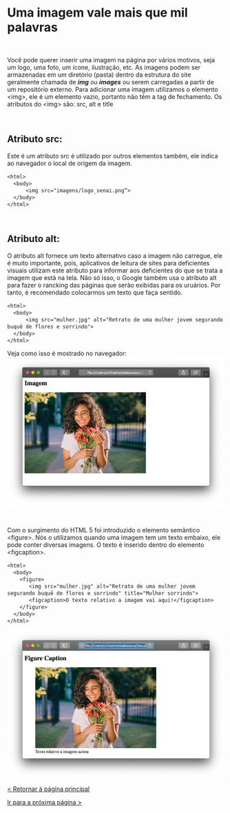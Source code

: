 # Uma imagem vale mais que mil palavras

  
  
&nbsp;
  
  

Você pode querer inserir uma imagem na página por vários motivos, seja um logo, uma foto, um ícone, ilustração, etc. As imagens podem ser armazenadas em um diretório (pasta) dentro da estrutura do site geralmente chamada de ***img*** ou ***images*** ou serem carregadas a partir de um repositório externo.
Para adicionar uma imagem utilizamos o elemento \<img\>, ele é um elemento vazio, portanto não têm a tag de fechamento. Os atributos do \<img\> são: src, alt e title

  
&nbsp;
  
  
## Atributo src:
Este é um atributo src é utilizado por outros elementos também, ele indica ao navegador o local de origem da imagem.

```
<html>
  <body>
      <img src="imagens/logo_senai.png”>
  </body>
</html>
```

  
&nbsp;
  
  
## Atributo alt:
O atributo alt fornece um texto alternativo caso a imagem não carregue, ele é muito importante, pois, aplicativos de leitura de sites para deficientes visuais utilizam este atributo para informar aos deficientes do que se trata a imagem que está na tela. 
Não só isso, o Google também usa o atributo alt para fazer o rancking das páginas que serão exibidas para os uruários. Por tanto, é recomendado colocarmos um texto que faça sentido.

```
<html>
  <body>
      <img src="mulher.jpg" alt="Retrato de uma mulher jovem segurando buquê de flores e sorrindo">
  </body>
</html>
```
  
  
Veja como isso é mostrado no navegador:
![Imagem](imagens/imagem.png)

  
&nbsp;
  
  
Com o surgimento do HTML 5 foi introduzido o elemento semântico \<figure\>. Nós o utilizamos quando uma imagem tem um texto embaixo, ele pode conter diversas imagens. O texto é inserido dentro do elemento \<figcaption\>.

```
<html>
  <body>
    <figure>
       <img src="mulher.jpg" alt="Retrato de uma mulher jovem segurando buquê de flores e sorrindo" title="Mulher sorrindo">
       <figcaption>O texto relativo a imagem vai aqui!</figcaption>
    </figure>
  </body>
</html>
```
  
  
![Figure caption](imagens/figure_caption.png)


[< Retornar à página principal](../README.md)
  
  
[Ir para a próxima página >](8-O-que-é-CSS.md)
